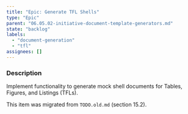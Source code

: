 ```yaml
---
title: "Epic: Generate TFL Shells"
type: "Epic"
parent: "06.05.02-initiative-document-template-generators.md"
state: "backlog"
labels:
  - "document-generation"
  - "tfl"
assignees: []
---
```


### Description

Implement functionality to generate mock shell documents for Tables, Figures, and Listings (TFLs).

This item was migrated from `TODO.old.md` (section 15.2).
